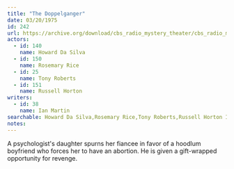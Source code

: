 ```yaml
---
title: "The Doppelganger"
date: 03/20/1975
id: 242
url: https://archive.org/download/cbs_radio_mystery_theater/cbs_radio_mystery_theater-0201-0250.zip/cbs_radio_mystery_theater-0201-0250%2Fcbsrmt_0242_the_doppelganger.mp3
actors:  
  - id: 140
    name: Howard Da Silva  
  - id: 150
    name: Rosemary Rice  
  - id: 25
    name: Tony Roberts  
  - id: 151
    name: Russell Horton
writers:  
  - id: 38
    name: Ian Martin
searchable: Howard Da Silva,Rosemary Rice,Tony Roberts,Russell Horton Ian Martin
notes:  
---
```

A psychologist's daughter spurns her fiancee in favor of a hoodlum boyfriend who forces her to have an abortion. He is given a gift-wrapped opportunity for revenge.